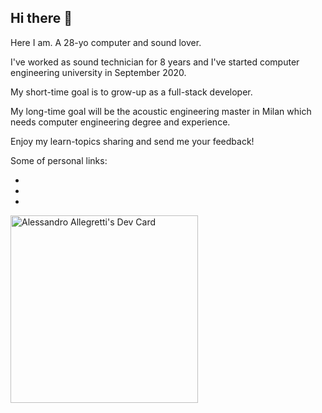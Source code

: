 ## Hi there 👋

Here I am. A 28-yo computer and sound lover. 

I've worked as sound technician for 8 years and I've started computer engineering university in September 2020. 

My short-time goal is to grow-up as a full-stack developer.

My long-time goal will be the acoustic engineering master in Milan which needs computer engineering degree and experience.

Enjoy my learn-topics sharing and send me your feedback!

Some of personal links: 

- [Linkedin]:(https://www.linkedin.com/in/alessandro-allegretti-482806139/)
- [Hashnode]:(https://hashnode.com/@Ale-Allegretti)
- [Computer Engineering study hall]:(https://corsi.unibo.it/1cycle/ComputerEngineering/course-structure-diagram/piano/2021/9254/000/000/2020)

<a href="https://app.daily.dev/Ale_Allegretti"><img src="https://api.daily.dev/devcards/ad195465f7a74cb3bf61ab0aeb110b51.png?r=vsg" width="300" alt="Alessandro Allegretti's Dev Card"/></a>
